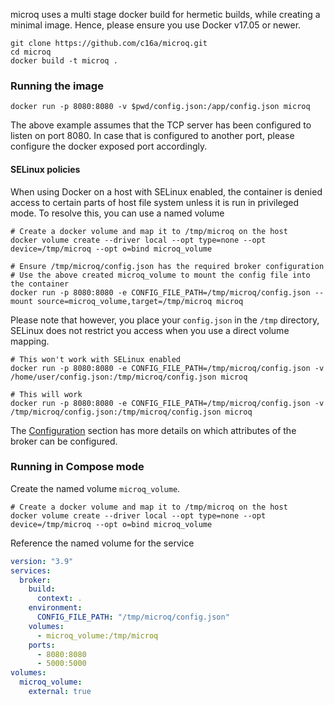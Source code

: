 microq uses a multi stage docker build for hermetic builds, while creating a minimal image. Hence, please ensure you use
Docker v17.05 or newer.

```shell
git clone https://github.com/c16a/microq.git
cd microq
docker build -t microq .
```

### Running the image

```shell
docker run -p 8080:8080 -v $pwd/config.json:/app/config.json microq
```

The above example assumes that the TCP server has been configured to listen on port 8080. In case that is configured to
another port, please configure the docker exposed port accordingly.

#### SELinux policies

When using Docker on a host with SELinux enabled, the container is denied access to certain parts of host file system
unless it is run in privileged mode. To resolve this, you can use a named volume

```shell
# Create a docker volume and map it to /tmp/microq on the host
docker volume create --driver local --opt type=none --opt device=/tmp/microq --opt o=bind microq_volume

# Ensure /tmp/microq/config.json has the required broker configuration
# Use the above created microq_volume to mount the config file into the container
docker run -p 8080:8080 -e CONFIG_FILE_PATH=/tmp/microq/config.json --mount source=microq_volume,target=/tmp/microq microq
```

Please note that however, you place your `config.json` in the `/tmp` directory, SELinux does not restrict you access
when you use a direct volume mapping.

```shell
# This won't work with SELinux enabled
docker run -p 8080:8080 -e CONFIG_FILE_PATH=/tmp/microq/config.json -v /home/user/config.json:/tmp/microq/config.json microq

# This will work
docker run -p 8080:8080 -e CONFIG_FILE_PATH=/tmp/microq/config.json -v /tmp/microq/config.json:/tmp/microq/config.json microq
```

The [Configuration](configuration.md) section has more details on which attributes of the broker can be configured.

### Running in Compose mode

Create the named volume `microq_volume`.

```shell
# Create a docker volume and map it to /tmp/microq on the host
docker volume create --driver local --opt type=none --opt device=/tmp/microq --opt o=bind microq_volume
```

Reference the named volume for the service

```yaml
version: "3.9"
services:
  broker:
    build:
      context: .
    environment:
      CONFIG_FILE_PATH: "/tmp/microq/config.json"
    volumes:
      - microq_volume:/tmp/microq
    ports:
      - 8080:8080
      - 5000:5000
volumes:
  microq_volume:
    external: true
```
